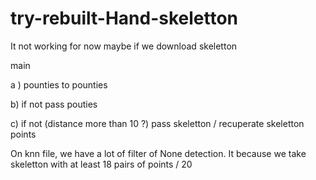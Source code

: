 # try-rebuilt-Hand-skeletton

It not working for now maybe if we download skeletton

main

a ) pounties to pounties

b) if not pass pouties

c) if not (distance more than 10 ?) pass skeletton / recuperate skeletton points




On knn file, we have a lot of filter of None detection. It because we take skeletton with at least 18 pairs of points / 20



